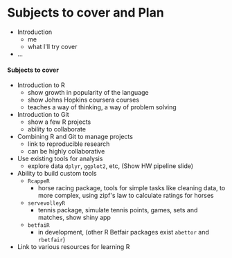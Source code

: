 Subjects to cover and Plan
==========================

* Introduction
    - me
    - what I'll try cover
* ...


#### Subjects to cover

* Introduction to R
    - show growth in popularity of the language
    - show Johns Hopkins coursera courses
    - teaches a way of thinking, a way of problem solving
* Introduction to Git
    - show a few R projects
    - ability to collaborate
* Combining R and Git to manage projects
    - link to reproducible research
    - can be highly collaborative
* Use existing tools for analysis
    - explore data `dplyr`, `ggplot2`, etc, (Show HW pipeline slide)
* Ability to build custom tools
    - `RcappeR`
        - horse racing package, tools for simple tasks like cleaning data, to more complex, using zipf's law to calculate ratings for horses
    - `servevolleyR`
        - tennis package, simulate tennis points, games, sets and matches, show shiny app
    - `betfaiR`
        - in development, (other R Betfair packages exist `abettor` and `rbetfair`)
* Link to various resources for learning R
